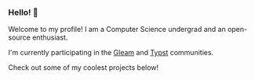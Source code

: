 ### Hello! 👋

Welcome to my profile! I am a Computer Science undergrad and an open-source enthusiast.

I'm currently participating in the [Gleam](https://github.com/gleam-lang/gleam) and [Typst](https://github.com/typst/typst) communities.

Check out some of my coolest projects below!

<!--
**PgBiel/PgBiel** is a ✨ _special_ ✨ repository because its `README.md` (this file) appears on your GitHub profile.

Here are some ideas to get you started:

- 🔭 I’m currently working on ...
- 🌱 I’m currently learning ...
- 👯 I’m looking to collaborate on ...
- 🤔 I’m looking for help with ...
- 💬 Ask me about ...
- 📫 How to reach me: ...
- 😄 Pronouns: ...
- ⚡ Fun fact: ...
-->
